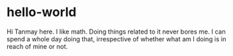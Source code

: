 # hello-world
Hi Tanmay here. I like math. Doing things related to it never bores me. I can spend a whole day doing that, irrespective of whether what am I doing is in reach of mine or not.
